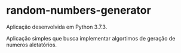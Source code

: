 # random-numbers-generator

Aplicação desenvolvida em Python 3.7.3.

Aplicação simples que busca implementar algortimos de geração de numeros aletatórios.
